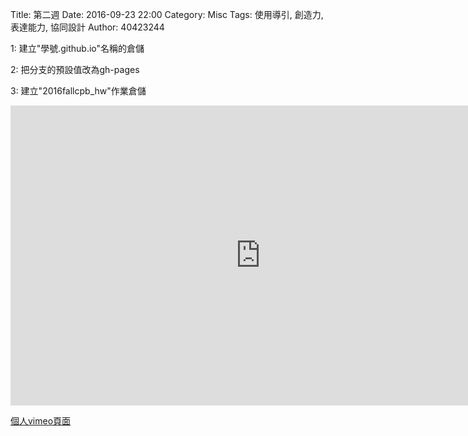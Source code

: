 Title: 第二週
Date: 2016-09-23 22:00
Category: Misc
Tags: 使用導引, 創造力, 表達能力, 協同設計
Author: 40423244

<p>1: 建立"學號.github.io"名稱的倉儲<p>

<p>2: 把分支的預設值改為gh-pages<p>

<p>3: 建立"2016fallcpb_hw"作業倉儲<p>

<iframe src="https://player.vimeo.com/video/198570749" width="800" height="480" frameborder="0" webkitallowfullscreen mozallowfullscreen allowfullscreen></iframe>

<p><a href="https://vimeo.com/user61272200">個人vimeo頁面</a></p>
